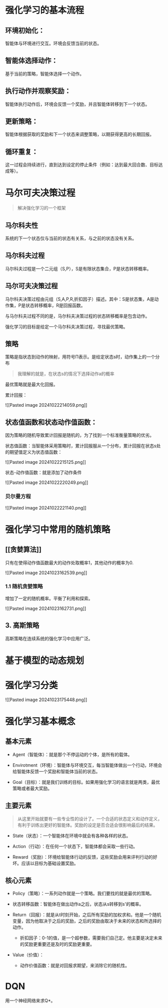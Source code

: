 # 强化学习的基本流程

## 环境初始化：

智能体与环境进行交互。环境会反馈当前的状态。
## 智能体选择动作：

基于当前的策略，智能体选择一个动作。 
## 执行动作并观察奖励：

智能体执行动作后，环境会反馈一个奖励，并且智能体转移到下一个状态。  
## 更新策略：

智能体根据获取的奖励和下一个状态来调整策略，以期获得更高的长期回报。  
## 循环重复：

这一过程会持续进行，直到达到设定的停止条件（例如：达到最大回合数、目标达成等）。


# 马尔可夫决策过程

> 解决强化学习的一个框架
## 马尔科夫性

系统的下一个状态仅与当前的状态有关系，与之前的状态没有关系。
## 马尔科夫过程

马尔科夫过程是一个二元组（S,P），S是有限状态集合，P是状态转移概率。
## 马尔可夫决策过程

马尔科夫决策过程由元组（S,A,P,R,折扣因子）描述。其中：S是状态集，A是动作集，P是状态转移概率，R是回报函数。

与马尔科夫过程不同的是，马尔科夫决策过程的状态转移概率是包含动作。

强化学习的目标是给定一个马尔科夫决策过程，寻找最优策略。
## 策略

策略是指状态到动作的映射，用符号Π表示。是给定状态s时，动作集上的一个分布

> 我理解的就是，在状态s的情况下选择动作a的概率

最优策略就是最大化回报。

累计回报：

![[Pasted image 20241022214059.png]]

## 状态值函数和状态动作值函数：

因为策略的随机导致累计回报是随机的，为了找到一个标准衡量策略的优劣。

状态值函数：当智能体采用策略时，累计回报服从一个分布，累计回报在状态s处的期望值定义为状态值函数：

![[Pasted image 20241022215125.png]]

状态-动作值函数：就是添加了动作条件

![[Pasted image 20241022220249.png]]

### 贝尔曼方程


![[Pasted image 20241022221140.png]]

# 强化学习中常用的随机策略

## [[贪婪算法]]

只有在使得动作值函数最大的动作处取概率1，其他动作的概率为0.

![[Pasted image 20241023162539.png]]

### 1.1 随机贪婪策略

增加了一定的随机概率。平衡了利用和探索。

![[Pasted image 20241023162731.png]]

## 3. 高斯策略

高斯策略在连续系统的强化学习中应用广泛。


# 基于模型的动态规划


# 强化学习分类

![[Pasted image 20241023175448.png]]



# 强化学习基本概念
## 基本元素


- Agent（智能体）：就是那个不停运动的个体，是所有的载体。

- Envirotment（环境）：智能体与环境交互，每当智能体做出一个行动，环境会给智能体反馈一个奖励和智能体当前的状态。

- Goal（目标）：就是我们训练的目标。如果用强化学习的语言就是两类，最优策略或者最大奖励。
## 主要元素
> 从这里开始就要有一些专业性的设计了。一个合适的状态定义和动作定义，有利于训练出更好的智能体。奖励的设定是否合适会很影响最后的结果。

- State（状态）：一个智能体在环境中就会有各种各样的状态。

- Action（行动）：在任何一个状态下，智能体都会采取一些行动。

- Reward（奖励）：环境给智能体行动的反馈，这些奖励会用来评判行动的好坏。应该以目标为基础设置奖励。
## 核心元素

- Policy（策略）：一系列动作就是一个策略。我们要找的就是最优的策略。

- 状态转移函数：智能体在做出动作a之后，状态从s转移到s'的概率。

- Return（回报）：就是从t时刻开始，之后所有奖励的加权求和。他是一个随机变量，因为他取决于之后的奖励，之后的奖励由取决于未来的状态和所选择的动作。
	- 折扣因子：0-1的值，是一个超参数，需要我们自己定。他主要是决定未来的奖励更重要还是及时的奖励更重要。

- Value（价值）：
	- 动作价值函数：就是对回报求期望，来消除它的随机性。

# DQN

用一个神经网络来求Q*。